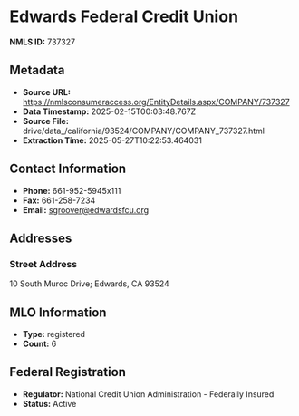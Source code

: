 # Edwards Federal Credit Union

**NMLS ID:** 737327

## Metadata
- **Source URL:** https://nmlsconsumeraccess.org/EntityDetails.aspx/COMPANY/737327
- **Data Timestamp:** 2025-02-15T00:03:48.767Z
- **Source File:** drive/data_/california/93524/COMPANY/COMPANY_737327.html
- **Extraction Time:** 2025-05-27T10:22:53.464031

## Contact Information
- **Phone:** 661-952-5945x111
- **Fax:** 661-258-7234
- **Email:** sgroover@edwardsfcu.org

## Addresses
### Street Address
10 South Muroc Drive; Edwards, CA 93524

## MLO Information
- **Type:** registered
- **Count:** 6

## Federal Registration
- **Regulator:** National Credit Union Administration - Federally Insured
- **Status:** Active
